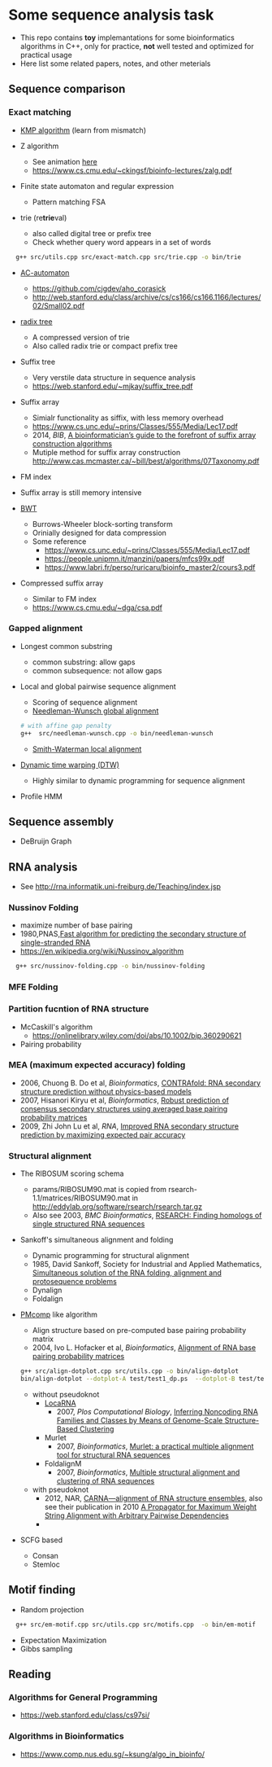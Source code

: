 # Some sequence analysis task
- This repo contains **toy** implemantations for some bioinformatics algorithms in C++, only for practice, **not** well tested and optimized for practical usage
- Here list some related papers, notes, and other meterials

## Sequence comparison
### Exact matching
- [KMP algorithm](https://en.wikipedia.org/wiki/Knuth%E2%80%93Morris%E2%80%93Pratt_algorithm) (learn from mismatch)
- Z algorithm
  - See animation [here](https://personal.utdallas.edu/~besp/demo/John2010/z-algorithm.htm)
  - <https://www.cs.cmu.edu/~ckingsf/bioinfo-lectures/zalg.pdf>

- Finite state automaton and regular expression
  - Pattern matching FSA

- trie (re**trie**val)
  - also called digital tree or prefix tree
  - Check whether query word appears in a set of words
  
```bash
  g++ src/utils.cpp src/exact-match.cpp src/trie.cpp -o bin/trie
```
- [AC-automaton](https://en.wikipedia.org/wiki/Aho%E2%80%93Corasick_algorithm)
  - <https://github.com/cjgdev/aho_corasick>
  - <http://web.stanford.edu/class/archive/cs/cs166/cs166.1166/lectures/02/Small02.pdf>  

- [radix tree](https://en.wikipedia.org/wiki/Radix_tree)
  - A compressed version of trie
  - Also called radix trie or compact prefix tree


- Suffix tree 
  - Very verstile data structure in sequence analysis
  - <https://web.stanford.edu/~mjkay/suffix_tree.pdf>

- Suffix array
  - Simialr functionality as siffix, with less memory overhead
  - <https://www.cs.unc.edu/~prins/Classes/555/Media/Lec17.pdf>
  - 2014, *BIB*, [A bioinformatician’s guide to the forefront of suffix array construction algorithms](https://academic.oup.com/bib/article/15/2/138/212729)
  - Mutiple method for suffix array construction <http://www.cas.mcmaster.ca/~bill/best/algorithms/07Taxonomy.pdf>


-  FM index
  - Suffix array is still memory intensive
  - [BWT](https://en.wikipedia.org/wiki/Burrows%E2%80%93Wheeler_transform)
    - Burrows-Wheeler block-sorting transform
    - Orinially designed for data compression 
    - Some reference
      - <https://www.cs.unc.edu/~prins/Classes/555/Media/Lec17.pdf>
      - <https://people.unipmn.it/manzini/papers/mfcs99x.pdf>
      - <https://www.labri.fr/perso/ruricaru/bioinfo_master2/cours3.pdf>
  
- Compressed suffix array
  - Similar to FM index
  - <https://www.cs.cmu.edu/~dga/csa.pdf>

### Gapped alignment
- Longest common substring
  - common substring: allow gaps
  - common subsequence: not allow gaps
- Local and global pairwise sequence alignment
  - Scoring of sequence alignment
  - [Needleman-Wunsch global alignment](https://en.wikipedia.org/wiki/Needleman%E2%80%93Wunsch_algorithm) 
  ```bash
  # with affine gap penalty
  g++  src/needleman-wunsch.cpp -o bin/needleman-wunsch
  ```
  - [Smith-Waterman local alignment](https://en.wikipedia.org/wiki/Smith%E2%80%93Waterman_algorithm)

- [Dynamic time warping (DTW)](https://en.wikipedia.org/wiki/Dynamic_time_warping)
  - Highly similar to dynamic programming for sequence alignment
- Profile HMM

## Sequence assembly

- DeBruijn Graph

## RNA analysis
- See <http://rna.informatik.uni-freiburg.de/Teaching/index.jsp>


### Nussinov Folding
- maximize number of base pairing
- 1980,PNAS,[Fast algorithm for predicting the secondary structure of single-stranded RNA](https://www.pnas.org/content/77/11/6309)
- <https://en.wikipedia.org/wiki/Nussinov_algorithm>
```bash
  g++ src/nussinov-folding.cpp -o bin/nussinov-folding
```

### MFE Folding


### Partition fucntion of RNA structure
- McCaskill's algorithm
  - <https://onlinelibrary.wiley.com/doi/abs/10.1002/bip.360290621>
- Pairing probability

### MEA (**m**aximum **e**xpected **a**ccuracy) folding
- 2006, Chuong B. Do et al, *Bioinformatics*, [CONTRAfold: RNA secondary structure prediction without physics-based models](https://academic.oup.com/bioinformatics/article/22/14/e90/228433)
- 2007, Hisanori Kiryu et al, *Bioinformatics*, [Robust prediction of consensus secondary structures using averaged base pairing probability matrices](https://academic.oup.com/bioinformatics/article/23/4/434/182043)
- 2009, Zhi John Lu et al, *RNA*, [Improved RNA secondary structure prediction by maximizing expected pair accuracy](https://rnajournal.cshlp.org/content/15/10/1805.long)

### Structural alignment
- The RIBOSUM scoring schema
  - params/RIBOSUM90.mat is copied from rsearch-1.1/matrices/RIBOSUM90.mat in <http://eddylab.org/software/rsearch/rsearch.tar.gz>
  - Also see  2003, *BMC Bioinformatics*, [RSEARCH: Finding homologs of single structured RNA sequences](https://bmcbioinformatics.biomedcentral.com/articles/10.1186/1471-2105-4-44)
- Sankoff's simultaneous alignment and folding
  - Dynamic programming for structural alignment
  - 1985, David Sankoff, Society for Industrial and Applied Mathematics, [Simultaneous solution of the RNA folding, alignment and protosequence problems](https://epubs.siam.org/doi/10.1137/0145048)
  - Dynalign
  - Foldalign
- [PMcomp](https://www.tbi.univie.ac.at/RNA/PMcomp/) like algorithm
  - Align structure based on pre-computed base pairing probability matrix
  - 2004, Ivo L. Hofacker et al, *Bioinformatics*, [Alignment of RNA base pairing probability matrices](https://academic.oup.com/bioinformatics/article/20/14/2222/214007)
  ```bash
  g++ src/align-dotplot.cpp src/utils.cpp -o bin/align-dotplot
  bin/align-dotplot --dotplot-A test/test1_dp.ps  --dotplot-B test/test_dp.ps
  ```
  - without pseudoknot
    - [LocaRNA](http://www.bioinf.uni-freiburg.de/Software/LocARNA/)
      - 2007, *Plos Computational Biology*, [Inferring Noncoding RNA Families and Classes by Means of Genome-Scale Structure-Based Clustering](https://journals.plos.org/ploscompbiol/article?id=10.1371/journal.pcbi.0030065)
    - Murlet
      - 2007, *Bioinformatics*, [Murlet: a practical multiple alignment tool for structural RNA sequences](https://academic.oup.com/bioinformatics/article/23/13/1588/221758)
    - FoldalignM
      - 2007, *Bioinformatics*, [Multiple structural alignment and clustering of RNA sequences](https://academic.oup.com/bioinformatics/article/23/8/926/198434)
  - with pseudoknot
    - 2012, NAR, [CARNA—alignment of RNA structure ensembles](https://academic.oup.com/nar/article/40/W1/W49/1078095), also see their publication in 2010 [A Propagator for Maximum Weight String Alignment with Arbitrary Pairwise Dependencies](https://link.springer.com/content/pdf/10.1007/978-3-642-15396-9_16.pdf)
    - 

- SCFG based
  - Consan
  - Stemloc


## Motif finding
- Random projection
```bash
  g++ src/em-motif.cpp src/utils.cpp src/motifs.cpp  -o bin/em-motif
```
- Expectation Maximization
- Gibbs sampling



## Reading
### Algorithms for General Programming
- <https://web.stanford.edu/class/cs97si/>
### Algorithms in Bioinformatics
- <https://www.comp.nus.edu.sg/~ksung/algo_in_bioinfo/>
